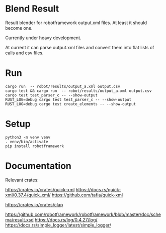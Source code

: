 # Blend Result

Result blender for robotframework output.xml files.
At least it should become one.

Currently under heavy development.

At current it can parse output.xml files and convert them into flat lists of
calls and csv files.

# Run

    cargo run  -- robot/results/output_a.xml output.csv
    cargo test && cargo run  -- robot/results/output_a.xml output.csv
    cargo test test_parser_c -- --show-output
    RUST_LOG=debug cargo test test_parser_c -- --show-output
    RUST_LOG=debug cargo test create_elements -- --show-output

# Setup

    python3 -m venv venv
    . venv/bin/activate
    pip install robotframework

# Documentation

Relevant crates:

https://crates.io/crates/quick-xml
https://docs.rs/quick-xml/0.37.4/quick_xml/
https://github.com/tafia/quick-xml

https://crates.io/crates/clap


https://github.com/robotframework/robotframework/blob/master/doc/schema/result.xsd
https://docs.rs/log/0.4.27/log/
https://docs.rs/simple_logger/latest/simple_logger/
